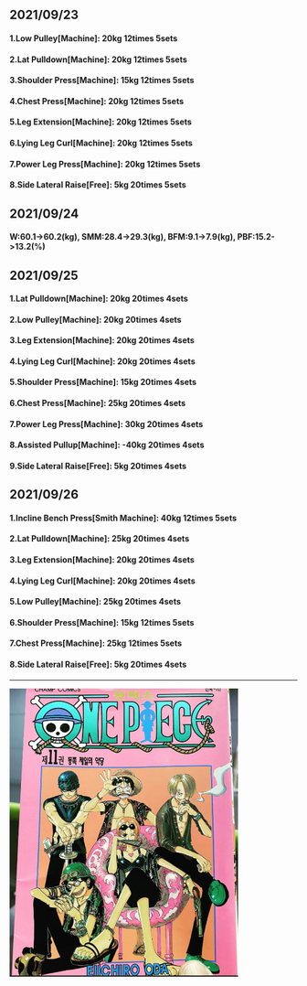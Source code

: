 ## 2021/09/23
#### 1.Low Pulley\[Machine\]: 20kg 12times 5sets
#### 2.Lat Pulldown\[Machine\]: 20kg 12times 5sets
#### 3.Shoulder Press\[Machine\]: 15kg 12times 5sets
#### 4.Chest Press\[Machine\]: 20kg 12times 5sets
#### 5.Leg Extension\[Machine\]: 20kg 12times 5sets
#### 6.Lying Leg Curl\[Machine\]: 20kg 12times 5sets
#### 7.Power Leg Press\[Machine\]: 20kg 12times 5sets
#### 8.Side Lateral Raise\[Free\]: 5kg 20times 5sets

## 2021/09/24
#### W:60.1->60.2(kg), SMM:28.4->29.3(kg), BFM:9.1->7.9(kg), PBF:15.2->13.2(%)

## 2021/09/25
#### 1.Lat Pulldown\[Machine\]: 20kg 20times 4sets
#### 2.Low Pulley\[Machine\]: 20kg 20times 4sets
#### 3.Leg Extension\[Machine\]: 20kg 20times 4sets
#### 4.Lying Leg Curl\[Machine\]: 20kg 20times 4sets
#### 5.Shoulder Press\[Machine\]: 15kg 20times 4sets
#### 6.Chest Press\[Machine\]: 25kg 20times 4sets
#### 7.Power Leg Press\[Machine\]: 30kg 20times 4sets
#### 8.Assisted Pullup\[Machine\]: -40kg 20times 4sets
#### 9.Side Lateral Raise\[Free\]: 5kg 20times 4sets

## 2021/09/26
#### 1.Incline Bench Press\[Smith Machine\]: 40kg 12times 5sets
#### 2.Lat Pulldown\[Machine\]: 25kg 20times 4sets
#### 3.Leg Extension\[Machine\]: 20kg 20times 4sets
#### 4.Lying Leg Curl\[Machine\]: 20kg 20times 4sets
#### 5.Low Pulley\[Machine\]: 25kg 20times 4sets
#### 6.Shoulder Press\[Machine\]: 15kg 12times 5sets
#### 7.Chest Press\[Machine\]: 25kg 12times 5sets
#### 8.Side Lateral Raise\[Free\]: 5kg 20times 4sets

---
<img src='./_resources/__011.png' width='400px' />
